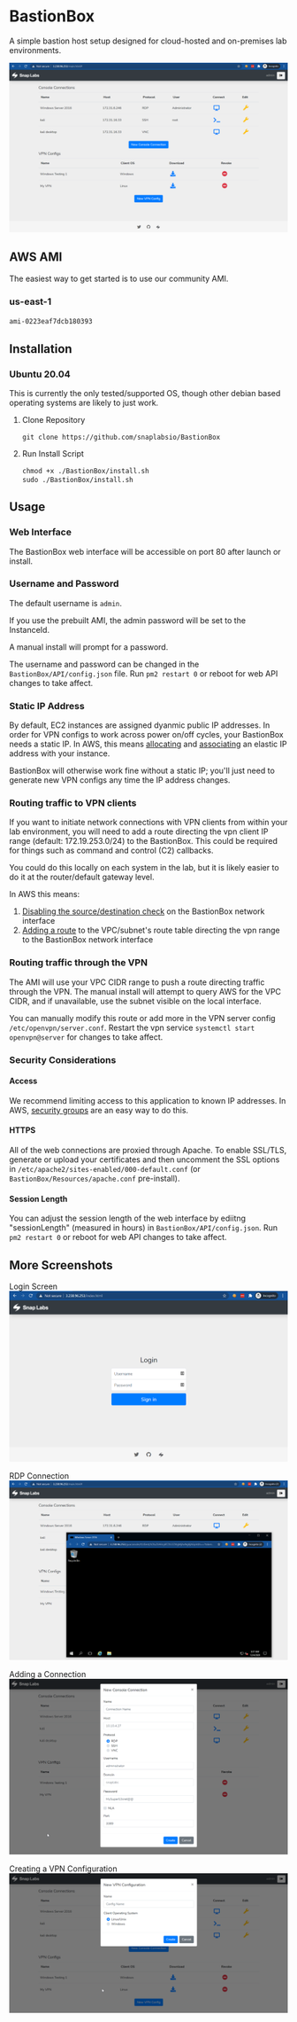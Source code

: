 # BastionBox

A simple bastion host setup designed for cloud-hosted and on-premises lab environments.

![Main Screen](/Images/main.png)

## AWS AMI

The easiest way to get started is to use our community AMI.

### us-east-1

`ami-0223eaf7dcb180393`

## Installation

### Ubuntu 20.04

This is currently the only tested/supported OS, though other debian based operating systems are likely to just work.

1. Clone Repository

    ```text
    git clone https://github.com/snaplabsio/BastionBox
    ```

2. Run Install Script

    ```text
    chmod +x ./BastionBox/install.sh
    sudo ./BastionBox/install.sh
    ```

## Usage

### Web Interface

The BastionBox web interface will be accessible on port 80 after launch or install.

### Username and Password

The default username is `admin`.

If you use the prebuilt AMI, the admin password will be set to the InstanceId.

A manual install will prompt for a password.

The username and password can be changed in the `BastionBox/API/config.json` file. Run `pm2 restart 0` or reboot for web API changes to take affect.

### Static IP Address

By default, EC2 instances are assigned dyanmic public IP addresses. In order for VPN configs to work across power on/off cycles, your BastionBox needs a static IP. In AWS, this means [allocating](https://docs.aws.amazon.com/AWSEC2/latest/UserGuide/elastic-ip-addresses-eip.html#using-instance-addressing-eips-allocating) and [associating](https://docs.aws.amazon.com/AWSEC2/latest/UserGuide/elastic-ip-addresses-eip.html#using-instance-addressing-eips-associating) an elastic IP address with your instance.

BastionBox will otherwise work fine without a static IP; you'll just need to generate new VPN configs any time the IP address changes.

### Routing traffic to VPN clients

If you want to initiate network connections with VPN clients from within your lab environment, you will need to add a route directing the vpn client IP range (default: 172.19.253.0/24) to the BastionBox. This could be required for things such as command and control (C2) callbacks.

You could do this locally on each system in the lab, but it is likely easier to do it at the router/default gateway level.

In AWS this means:

1. [Disabling the source/destination check](https://docs.aws.amazon.com/AWSEC2/latest/UserGuide/using-eni.html#modify-source-dest-check) on the BastionBox network interface
2. [Adding a route](https://docs.aws.amazon.com/vpc/latest/userguide/WorkWithRouteTables.html#AddRemoveRoutes) to the VPC/subnet's route table directing the vpn range to the BastionBox network interface

### Routing traffic through the VPN

The AMI will use your VPC CIDR range to push a route directing traffic through the VPN. The manual install will attempt to query AWS for the VPC CIDR, and if unavailable, use the subnet visible on the local interface.

You can manually modify this route or add more in the VPN server config `/etc/openvpn/server.conf`. Restart the vpn service `systemctl start openvpn@server` for changes to take affect.

### Security Considerations

#### Access

We recommend limiting access to this application to known IP addresses. In AWS, [security groups](https://docs.aws.amazon.com/vpc/latest/userguide/VPC_SecurityGroups.html#CreatingSecurityGroups) are an easy way to do this.

#### HTTPS

All of the web connections are proxied through Apache. To enable SSL/TLS, generate or upload your certificates and then uncomment the SSL options in `/etc/apache2/sites-enabled/000-default.conf` (or `BastionBox/Resources/apache.conf` pre-install).

#### Session Length

You can adjust the session length of the web interface by ediitng "sessionLength"   (measured in hours) in `BastionBox/API/config.json`. Run `pm2 restart 0` or reboot for web API changes to take affect.

## More Screenshots

Login Screen
![Login](/Images/login.png)

RDP Connection
![RDP](/Images/rdp.png)

Adding a Connection
![Console](/Images/console.png)

Creating a VPN Configuration
![VPN](/Images/vpn.png)
